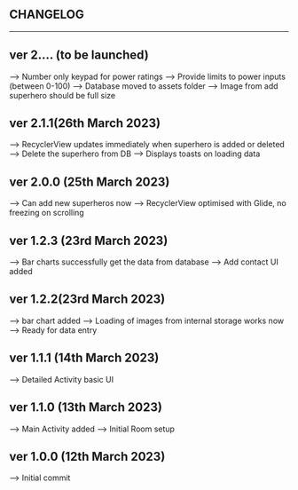 CHANGELOG
--------------------------------
--------------------------------

ver 2.... (to be launched)
-----------------------------
--> Number only keypad for power ratings
--> Provide limits to power inputs (between 0-100)
--> Database moved to assets folder
--> Image from add superhero should be full size

ver 2.1.1(26th March 2023)
-----------------------------
--> RecyclerView updates immediately when superhero is added or deleted
--> Delete the superhero from DB
--> Displays toasts on loading data

ver 2.0.0 (25th March 2023)
-----------------------------
--> Can add new superheros now
--> RecyclerView optimised with Glide, no freezing on scrolling

ver 1.2.3 (23rd March 2023)
------------------------------
--> Bar charts successfully get the data from database
--> Add contact UI added

ver 1.2.2(23rd March 2023)
-------------------------------
--> bar chart added
--> Loading of images from internal storage works now
--> Ready for data entry

ver 1.1.1 (14th March 2023)
--------------------------------
--> Detailed Activity basic UI

ver 1.1.0 (13th March 2023)
--------------------------------
--> Main Activity added
--> Initial Room setup

ver 1.0.0 (12th March 2023)
--------------------------------
--> Initial commit